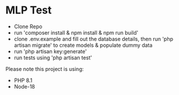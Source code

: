 # MLP Test

- Clone Repo
- run 'composer install & npm install & npm run build'
- clone .env.example and fill out the database details, then run 'php artisan migrate' to create models & populate dummy data
- run 'php artisan key:generate'
- run tests using 'php artisan test'

Please note this project is using:
- PHP 8.1
- Node-18
